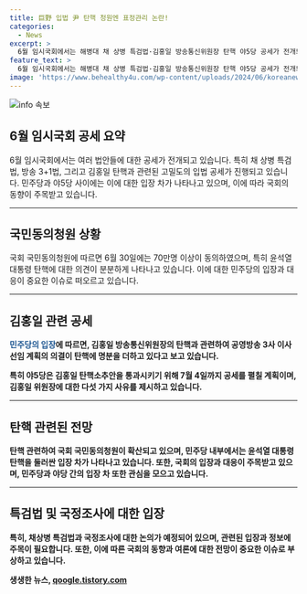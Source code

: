 ```yaml
---
title: 巨野 입법 尹 탄핵 청원엔 표정관리 논란!
categories:
  - News
excerpt: >
  6월 임시국회에서는 해병대 채 상병 특검법·김홍일 방송통신위원장 탄핵 야5당 공세가 전개되고 있다. 특히 국회 국민동의청원에서 윤석열 대통령 탄핵 추진에 70만명 이상 동의한 가운데, 야당은 김홍일 탄핵 등을 추진 중이다. 지지자들의 탄핵 청원이 계속되고 있으며, 민주당은 신중한 입장을 취하고 있다. 야당은 김홍일 탄핵을 통해 대통령 탄핵 가능성을 모색하고 있다. 윤석열 대통령 탄핵 청원은 계속 동의자를 늘리고 있으며, 혁신당은 이에 적극적인 모습을 보이고 있다.
feature_text: >
  6월 임시국회에서는 해병대 채 상병 특검법·김홍일 방송통신위원장 탄핵 야5당 공세가 전개되고 있다. 특히 국회 국민동의청원에서 윤석열 대통령 탄핵 추진에 70만명 이상 동의한 가운데, 야당은 김홍일 탄핵 등을 추진 중이다. 지지자들의 탄핵 청원이 계속되고 있으며, 민주당은 신중한 입장을 취하고 있다. 야당은 김홍일 탄핵을 통해 대통령 탄핵 가능성을 모색하고 있다. 윤석열 대통령 탄핵 청원은 계속 동의자를 늘리고 있으며, 혁신당은 이에 적극적인 모습을 보이고 있다.
image: 'https://www.behealthy4u.com/wp-content/uploads/2024/06/koreanews.jpg'
---
```


<p><img src="https://www.behealthy4u.com/wp-content/uploads/2024/06/koreanews.jpg" alt="info 속보" /></p>

<h2 data-ke-size="size26">6월 임시국회 공세 요약</h2>

<p data-ke-size="size16">6월 임시국회에서는 여러 법안들에 대한 공세가 전개되고 있습니다. 특히 채 상병 특검법, 방송 3+1법, 그리고 김홍일 탄핵과 관련된 고밀도의 입법 공세가 진행되고 있습니다. 민주당과 야5당 사이에는 이에 대한 입장 차가 나타나고 있으며, 이에 따라 국회의 동향이 주목받고 있습니다.</p>

<hr>

<h2 data-ke-size="size26">국민동의청원 상황</h2>

<p data-ke-size="size16">국회 국민동의청원에 따르면 6월 30일에는 70만명 이상이 동의하였으며, 특히 윤석열 대통령 탄핵에 대한 의견이 분분하게 나타나고 있습니다. 이에 대한 민주당의 입장과 대응이 중요한 이슈로 떠오르고 있습니다.</p>

<hr>

<h2 data-ke-size="size26">김홍일 관련 공세</h2>

<p data-ke-size="size16"><b><span style="color: #1a5490;">민주당의 입장</span><b>에 따르면, 김홍일 방송통신위원장의 탄핵과 관련하여 공영방송 3사 이사 선임 계획의 의결이 탄핵에 명분을 더하고 있다고 보고 있습니다.</p>

<p data-ke-size="size16">특히 야5당은 김홍일 탄핵소추안을 통과시키기 위해 7월 4일까지 공세를 펼칠 계획이며, 김홍일 위원장에 대한 다섯 가지 사유를 제시하고 있습니다.</p>

<hr>

<h2 data-ke-size="size26">탄핵 관련된 전망</h2>

<p data-ke-size="size16">탄핵 관련하여 국회 국민동의청원이 확산되고 있으며, 민주당 내부에서는 윤석열 대통령 탄핵을 둘러싼 입장 차가 나타나고 있습니다. 또한, 국회의 입장과 대응이 주목받고 있으며, 민주당과 야당 간의 입장 차 또한 관심을 모으고 있습니다.</p>

<hr>

<h2 data-ke-size="size26">특검법 및 국정조사에 대한 입장</h2>

<p data-ke-size="size16">특히, 채상병 특검법과 국정조사에 대한 논의가 예정되어 있으며, 관련된 입장과 정보에 주목이 필요합니다. 또한, 이에 따른 국회의 동향과 여론에 대한 전망이 중요한 이슈로 부상하고 있습니다.</p>
생생한 뉴스, <a href="https://qoogle.tistory.com" rel="dofollow">qoogle.tistory.com</a>


